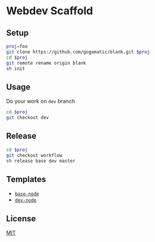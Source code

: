 Webdev Scaffold
===

Setup
---

```sh
proj=foo
git clone https://github.com/gogamatic/blank.git $proj
cd $proj
git remote rename origin blank
sh init
```

Usage
---

Do your work on `dev` branch

```sh
cd $proj
git checkout dev
```

Release
---

```sh
cd $proj
git checkout workflow
sh release base dev master
```

Templates
---
* [`base-node`](./templates/base-node)
* [`dev-node`](./templates/dev-node)

License
---
[MIT](LICENSE)
